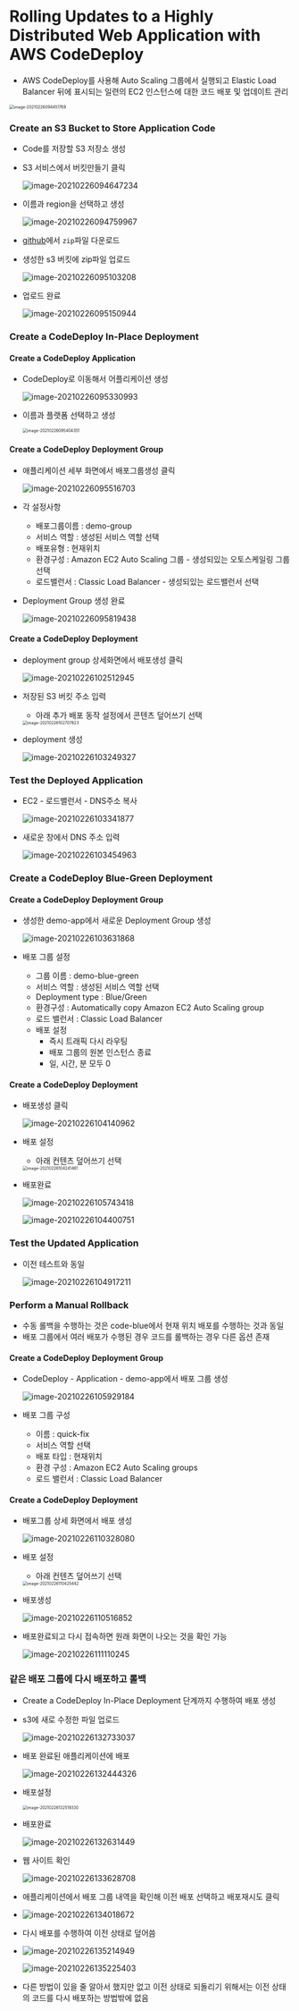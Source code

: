 # Rolling Updates to a Highly Distributed Web Application with AWS CodeDeploy

- AWS CodeDeploy를 사용해 Auto Scaling 그룹에서 실행되고 Elastic Load Balancer 뒤에 표시되는 일련의 EC2 인스턴스에 대한 코드 배포 및 업데이트 관리

<img src="images/image-20210226094451769.png" alt="image-20210226094451769" style="zoom:50%;" />



### Create an S3 Bucket to Store Application Code

- Code를 저장할 S3 저장소 생성

- S3 서비스에서 버킷만들기 클릭

  ![image-20210226094647234](images/image-20210226094647234.png)

- 이름과 region을 선택하고 생성

  ![image-20210226094759967](images/image-20210226094759967.png)

- [github](https://github.com/linuxacademy/content-aws-developertools/tree/master/Rolling-updates-to-a-highly-distributed-web-application-with-AWS-CodeDeploy)에서 `zip`파일 다운로드

- 생성한 s3 버킷에 zip파일 업로드

  ![image-20210226095103208](images/image-20210226095103208.png)

- 업로드 완료

  ![image-20210226095150944](images/image-20210226095150944.png)



### Create a CodeDeploy In-Place Deployment

#### Create a CodeDeploy Application

- CodeDeploy로 이동해서 어플리케이션 생성

  ![image-20210226095330993](images/image-20210226095330993.png)

- 이름과 플랫폼 선택하고 생성

  <img src="images/image-20210226095404351.png" alt="image-20210226095404351" style="zoom:50%;" />

#### Create a CodeDeploy Deployment Group

- 애플리케이션 세부 화면에서 배포그룹생성 클릭

  ![image-20210226095516703](images/image-20210226095516703.png)

- 각 설정사항

  - 배포그룹이름 : demo-group
  - 서비스 역할 : 생성된 서비스 역할 선택
  - 배포유형 : 현재위치
  - 환경구성 : Amazon EC2 Auto Scaling 그룹 - 생성되있는 오토스케일링 그룹 선택
  - 로드밸런서 : Classic Load Balancer - 생성되있는 로드밸런서 선택

- Deployment Group 생성 완료

  ![image-20210226095819438](images/image-20210226095819438.png)

#### Create a CodeDeploy Deployment

- deployment group 상세화면에서 배포생성 클릭

  ![image-20210226102512945](images/image-20210226102512945.png)

- 저장된 S3 버킷 주소 입력

  - 아래 추가 배포 동작 설정에서 콘텐츠 덮어쓰기 선택

  <img src="images/image-20210226102707823.png" alt="image-20210226102707823" style="zoom:50%;" />

- deployment 생성

  ![image-20210226103249327](images/image-20210226103249327.png)

### Test the Deployed Application

- EC2 - 로드밸런서 - DNS주소 복사

  ![image-20210226103341877](images/image-20210226103341877.png)

- 새로운 창에서 DNS 주소 입력

  ![image-20210226103454963](images/image-20210226103454963.png)



### Create a CodeDeploy Blue-Green Deployment

#### Create a CodeDeploy Deployment Group

- 생성한 demo-app에서 새로운 Deployment Group 생성

  ![image-20210226103631868](images/image-20210226103631868.png)

- 배포 그룹 설정
  - 그룹 이름 : demo-blue-green
  - 서비스 역할 : 생성된 서비스 역할 선택
  - Deployment type : Blue/Green
  - 환경구성 : Automatically copy Amazon EC2 Auto Scaling group
  - 로드 밸런서 : Classic Load Balancer
  - 배포 설정
    - 즉시 트래픽 다시 라우팅
    - 배포 그룹의 원본 인스턴스 종료
    - 일, 시간, 분 모두 0

#### Create a CodeDeploy Deployment

- 배포생성 클릭

  ![image-20210226104140962](images/image-20210226104140962.png)

- 배포 설정

  - 아래 컨텐츠 덮어쓰기 선택

  <img src="images/image-20210226104241461.png" alt="image-20210226104241461" style="zoom:50%;" />

- 배포완료

  ![image-20210226105743418](images/image-20210226105743418.png)

  ![image-20210226104400751](images/image-20210226104400751.png)



### Test the Updated Application

- 이전 테스트와 동일

  ![image-20210226104917211](images/image-20210226104917211.png)



### Perform a Manual Rollback

- 수동 롤백을 수행하는 것은 code-blue에서 현재 위치 배포를 수행하는 것과 동일
- 배포 그룹에서 여러 배포가 수행된 경우 코드를 롤백하는 경우 다른 옵션 존재

#### Create a CodeDeploy Deployment Group

- CodeDeploy - Application - demo-app에서 배포 그룹 생성

  ![image-20210226105929184](images/image-20210226105929184.png)

- 배포 그룹 구성
  - 이름 : quick-fix
  - 서비스 역할 선택
  - 배포 타입 : 현재위치
  - 환경 구성 : Amazon EC2 Auto Scaling groups
  - 로드 밸런서 : Classic Load Balancer

#### Create a CodeDeploy Deployment

- 배포그룹 상세 화면에서 배포 생성

  ![image-20210226110328080](images/image-20210226110328080.png)

- 배포 설정

  - 아래 컨텐츠 덮어쓰기 선택

  <img src="images/image-20210226110425442.png" alt="image-20210226110425442" style="zoom:50%;" />

- 배포생성

  ![image-20210226110516852](images/image-20210226110516852.png)

- 배포완료되고 다시 접속하면 원래 화면이 나오는 것을 확인 가능

  ![image-20210226111110245](images/image-20210226111110245.png)





### 같은 배포 그룹에 다시 배포하고 롤백

- Create a CodeDeploy In-Place Deployment 단계까지 수행하여 배포 생성

- s3에 새로 수정한 파일 업로드

  ![image-20210226132733037](images/image-20210226132733037.png)

- 배포 완료된 애플리케이션에 배포

  ![image-20210226132444326](images/image-20210226132444326.png)

- 배포설정

  <img src="images/image-20210226132519330.png" alt="image-20210226132519330" style="zoom:50%;" />

- 배포완료

  ![image-20210226132631449](images/image-20210226132631449.png)

- 웹 사이트 확인

  ![image-20210226133628708](images/image-20210226133628708.png)

- 애플리케이션에서 배포 그룹 내역을 확인해 이전 배포 선택하고 배포재시도 클릭
- ![image-20210226134018672](images/image-20210226134018672.png)

- 다시 배포를 수행하여 이전 상태로 덮어씀

- ![image-20210226135214949](images/image-20210226135214949.png)

  ![image-20210226135225403](images/image-20210226135225403.png)

- 다른 방법이 있을 줄 알아서 했지만 없고 이전 상태로 되돌리기 위해서는 이전 상태의 코드를 다시 배포하는 방법밖에 없음
